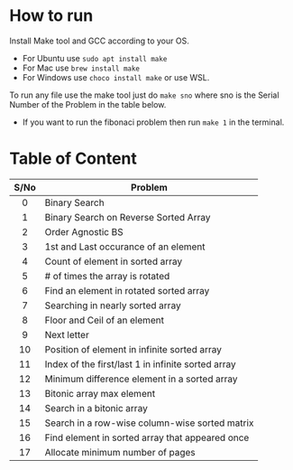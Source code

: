 # How to run

Install Make tool and GCC according to your OS.

- For Ubuntu use `sudo apt install make`
- For Mac use `brew install make`
- For Windows use `choco install make` or use WSL.

To run any file use the make tool just do `make sno` where sno is the Serial Number of the Problem in the table below.

- If you want to run the fibonaci problem then run `make 1` in the terminal.

# Table of Content

| S/No | Problem                                            |
| :--: | -------------------------------------------------- |
|  0   | Binary Search                                      |
|  1   | Binary Search on Reverse Sorted Array              |
|  2   | Order Agnostic BS                                  |
|  3   | 1st and Last occurance of an element               |
|  4   | Count of element in sorted array                   |
|  5   | # of times the array is rotated                    |
|  6   | Find an element in rotated sorted array            |
|  7   | Searching in nearly sorted array                   |
|  8   | Floor and Ceil of an element                       |
|  9   | Next letter                                        |
|  10  | Position of element in infinite sorted array       |
|  11  | Index of the first/last 1 in infinite sorted array |
|  12  | Minimum difference element in a sorted array       |
|  13  | Bitonic array max element                          |
|  14  | Search in a bitonic array                          |
|  15  | Search in a row-wise column-wise sorted matrix     |
|  16  | Find element in sorted array that appeared once    |
|  17  | Allocate minimum number of pages                   |
